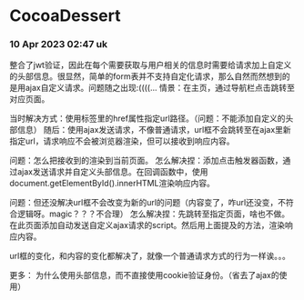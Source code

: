 # CocoaDessert

### 10 Apr 2023 02:47 uk
整合了jwt验证，因此在每个需要获取与用户相关的信息时需要给请求加上自定义的头部信息。很显然，简单的form表并不支持自定化请求，那么自然而然想到的是用ajax自定义请求。问题随之出现:((((...
情景：在主页，通过导航栏点击跳转至对应页面。

当时解决方式：使用<a>标签里的href属性指定url路径。（问题：不能添加自定义的头部信息）
随后：使用ajax发送请求，不像普通请求，url框不会跳转至在ajax里新指定url，请求响应不会被浏览器渲染，但可以接收到响应内容。

问题：怎么把接收到的渲染到当前页面。
怎么解决捏：添加点击触发器函数，通过ajax发送请求并自定义头部信息。在回调函数中，使用document.getElementById().innerHTML渲染响应内容。

问题：但还没解决url框不会改变为新的url的问题（内容变了，咋url还没变，不符合逻辑呀。magic？？？不合理）
怎么解决捏：先跳转至指定页面，啥也不做。在此页面添加自动发送自定义ajax请求的script。然后用上面提及的方法，渲染响应内容。

url框的变化，和内容的变化都解决了，就像一个普通请求方式的行为一样诶。。。

更多：
为什么使用头部信息，而不直接使用cookie验证身份。（省去了ajax的使用）
